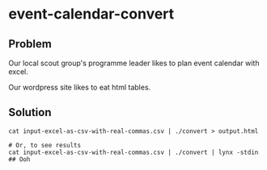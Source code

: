 # event-calendar-convert

## Problem

Our local scout group's programme leader likes to plan event calendar with excel.

Our wordpress site likes to eat html tables.

## Solution

```
cat input-excel-as-csv-with-real-commas.csv | ./convert > output.html

# Or, to see results
cat input-excel-as-csv-with-real-commas.csv | ./convert | lynx -stdin  ## Ooh
```

